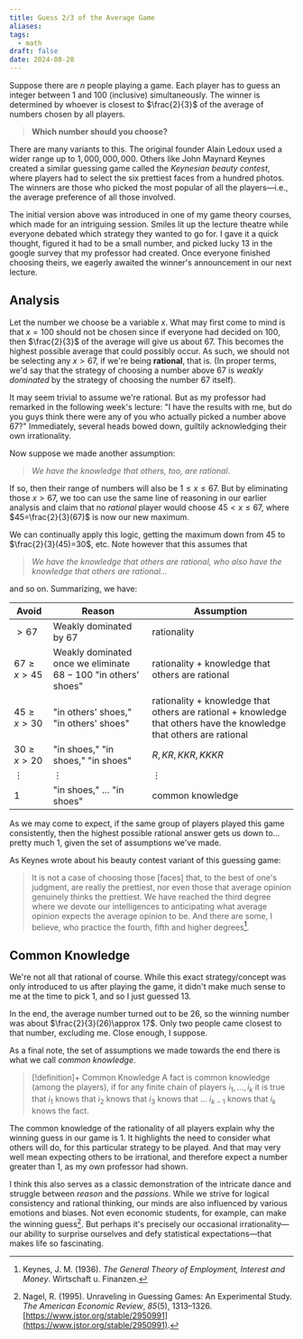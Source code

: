 ```yaml
---
title: Guess 2/3 of the Average Game
aliases: 
tags:
  - math
draft: false
date: 2024-08-20
---
```

Suppose there are $n$ people playing a game. Each player has to guess an integer between $1$ and $100$ (inclusive) simultaneously. The winner is determined by whoever is closest to $\frac{2}{3}$ of the average of numbers chosen by all players.

> **Which number should you choose?**

There are many variants to this. The original founder Alain Ledoux used a wider range up to $1,000,000,000$. Others like John Maynard Keynes created a similar guessing game called the *Keynesian beauty contest*, where players had to select the six prettiest faces from a hundred photos. The winners are those who picked the most popular of all the players—i.e., the average preference of all those involved.

The initial version above was introduced in one of my game theory courses, which made for an intriguing session. Smiles lit up the lecture theatre while everyone debated which strategy they wanted to go for. I gave it a quick thought, figured it had to be a small number, and picked lucky $13$ in the google survey that my professor had created. Once everyone finished choosing theirs, we eagerly awaited the winner's announcement in our next lecture.

## Analysis

Let the number we choose be a variable $x$. What may first come to mind is that $x=100$ should not be chosen since if everyone had decided on $100$, then $\frac{2}{3}$ of the average will give us about $67$. This becomes the highest possible average that could possibly occur. As such, we should not be selecting any $x>67$, if we're being **rational**, that is. (In proper terms, we'd say that the strategy of choosing a number above 67 is *weakly dominated* by the strategy of choosing the number 67 itself).

It may seem trivial to assume we're rational. But as my professor had remarked in the following week's lecture: "I have the results with me, but do you guys think there were any of you who actually picked a number above 67?" Immediately, several heads bowed down, guiltily acknowledging their own irrationality.

Now suppose we made another assumption: 

> *We have the knowledge that others, too, are rational*.

If so, then their range of numbers will also be $1\leq x \leq 67$. But by eliminating those $x>67$, we too can use the same line of reasoning in our earlier analysis and claim that no *rational* player would choose $45<x\leq 67$, where $45=\frac{2}{3}(67)$ is now our new maximum.

We can continually apply this logic, getting the maximum down from $45$ to $\frac{2}{3}(45)=30$, etc. Note however that this assumes that

> *We have the knowledge that others are rational, who also have the knowledge that others are rational…*

and so on. Summarizing, we have:

| Avoid            | Reason                                                         | Assumption                                                                                                           |
| ---------------- | -------------------------------------------------------------- | -------------------------------------------------------------------------------------------------------------------- |
| $> 67$           | Weakly dominated by 67                                         | rationality                                                                                                          |
| $67 \geq x > 45$ | Weakly dominated once we eliminate $68-100$ "in others' shoes" | rationality + knowledge that others are rational                                                                     |
| $45\geq x > 30$  | "in others' shoes," "in others' shoes"                         | rationality + knowledge that others are rational + knowledge that others have the knowledge that others are rational |
| $30\geq x > 20$  | "in shoes," "in shoes," "in shoes"                             | $R, KR, KKR, KKKR$                                                                                                   |
| $\vdots$         | $\vdots$                                                       | $\vdots$                                                                                                             |
| 1                | "in shoes," … "in shoes"                                       | common knowledge                                                                                                     |

As we may come to expect, if the same group of players played this game consistently, then the highest possible rational answer gets us down to…pretty much $1$, given the set of assumptions we've made.

As Keynes wrote about his beauty contest variant of this guessing game:

> It is not a case of choosing those [faces] that, to the best of one's judgment, are really the prettiest, nor even those that average opinion genuinely thinks the prettiest. We have reached the third degree where we devote our intelligences to anticipating what average opinion expects the average opinion to be. And there are some, I believe, who practice the fourth, fifth and higher degrees[^1].

## Common Knowledge

We're not all that rational of course. While this exact strategy/concept was only introduced to us after playing the game, it didn't make much sense to me at the time to pick $1$, and so I just guessed $13$. 

In the end, the average number turned out to be $26$, so the winning number was about $\frac{2}{3}(26)\approx 17$. Only two people came closest to that number, excluding me. Close enough, I suppose.

As a final note, the set of assumptions we made towards the end there is what we call *common knowledge*.

> [!definition]+ Common Knowledge
> A fact is common knowledge (among the players), if for any finite chain of players $i_{1},\dots,i_{k}$ it is true that $i_{1}$ knows that $i_{2}$ knows that $i_{3}$ knows that … $i_{k-1}$ knows that $i_{k}$ knows the fact.

The common knowledge of the rationality of all players explain why the winning guess in our game is $1$. It highlights the need to consider what others will do, for this particular strategy to be played. And that may very well mean expecting others to be irrational, and therefore expect a number greater than $1$, as my own professor had shown.

I think this also serves as a classic demonstration of the intricate dance and struggle between *reason* and the *passions*. While we strive for logical consistency and rational thinking, our minds are also influenced by various emotions and biases. Not even economic students, for example, can make the winning guess[^2]. But perhaps it's precisely our occasional irrationality—our ability to surprise ourselves and defy statistical expectations—that makes life so fascinating.

[^1]: Keynes, J. M. (1936). _The General Theory of Employment, Interest and Money_. Wirtschaft u. Finanzen.
[^2]: Nagel, R. (1995). Unraveling in Guessing Games: An Experimental Study. _The American Economic Review_, _85_(5), 1313–1326. [https://www.jstor.org/stable/2950991](https://www.jstor.org/stable/2950991).